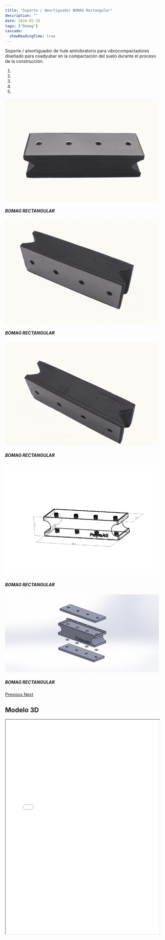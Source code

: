 ```yaml
---
title: "Soporte / Amortiguador BOMAG Rectangular"
description: ""
date: 2024-05-28
tags: ["Bomag"]
cascade:
  showReadingTime: true
---
```

Soporte / amortiguador de hule antivibratorio para vibrocompactadores diseñado para coadyubar en la compactación del suelo durante el proceso de la construcción.

<head>
  <meta charset="UTF-8">
  <meta name="viewport" content="width=device-width, initial-scale=1.0">
  <link rel="stylesheet" href="https://cdn.jsdelivr.net/npm/bootstrap@4.0.0/dist/css/bootstrap.min.css"
    integrity="sha384-Gn5384xqQ1aoWXA+058RXPxPg6fy4IWvTNh0E263XmFcJlSAwiGgFAW/dAiS6JXm" crossorigin="anonymous">
  <link rel="stylesheet" href="style.css">
</head>

<body>
  <div class="row">
    <div id="carouselExampleIndicators" class="carousel slide" data-ride="carousel">
      <ol class="carousel-indicators">
        <li data-target="#carouselExampleIndicators" data-slide-to="0" class="active"></li>
        <li data-target="#carouselExampleIndicators" data-slide-to="1"></li>
        <li data-target="#carouselExampleIndicators" data-slide-to="2"></li>
        <li data-target="#carouselExampleIndicators" data-slide-to="2"></li>
        <li data-target="#carouselExampleIndicators" data-slide-to="3"></li>
      </ol>
      <div class="carousel-inner">
        <div class="carousel-item active">
          <img class="d-block w-100"
            src="imges/DSC_1029.jpg"
            alt="First slide">
          <div class="carousel-caption d-none d-md-block">
            <h5>BOMAG RECTANGULAR</h5>
          </div>
        </div>
        <div class="carousel-item">
          <img class="d-block w-100"
            src="imges/DSC_1055.jpg"
            alt="Second slide">
            <div class="carousel-caption d-none d-md-block">
            <h5>BOMAG RECTANGULAR</h5>
          </div>
        </div>
        <div class="carousel-item">
          <img class="d-block w-100"
            src="imges/DSC_1057.jpg"
            alt="Third slide">
            <div class="carousel-caption d-none d-md-block">
            <h5>BOMAG RECTANGULAR</h5>
          </div>
        </div>
        <div class="carousel-item">
          <img class="d-block w-100"
            src="imges/BOMAG_RECTANGULAR.JPG"
            alt="Third slide">
            <div class="carousel-caption d-none d-md-block">
            <h5>BOMAG RECTANGULAR</h5>
          </div>
        </div>
        <div class="carousel-item">
          <img class="d-block w-100"
            src="imges/EnsamblajeBOMAGRECTANGULAR.JPG"
            alt="Third slide">
            <div class="carousel-caption d-none d-md-block">
            <h5>BOMAG RECTANGULAR</h5>
          </div>
        </div>
      </div>
      <a class="carousel-control-prev" href="#carouselExampleIndicators" role="button" data-slide="prev">
        <span class="carousel-control-prev-icon" aria-hidden="true"></span>
        <span class="sr-only">Previous</span>
      </a>
      <a class="carousel-control-next" href="#carouselExampleIndicators" role="button" data-slide="next">
        <span class="carousel-control-next-icon" aria-hidden="true"></span>
        <span class="sr-only">Next</span>
      </a>
    </div>
  </div>

  ## Modelo 3D
  
  <script src="https://code.jquery.com/jquery-3.2.1.slim.min.js"
    integrity="sha384-KJ3o2DKtIkvYIK3UENzmM7KCkRr/rE9/Qpg6aAZGJwFDMVNA/GpGFF93hXpG5KkN"
    crossorigin="anonymous"></script>
  <script src="https://cdn.jsdelivr.net/npm/popper.js@1.12.9/dist/umd/popper.min.js"
    integrity="sha384-ApNbgh9B+Y1QKtv3Rn7W3mgPxhU9K/ScQsAP7hUibX39j7fakFPskvXusvfa0b4Q"
    crossorigin="anonymous"></script>
  <script src="https://cdn.jsdelivr.net/npm/bootstrap@4.0.0/dist/js/bootstrap.min.js"
    integrity="sha384-JZR6Spejh4U02d8jOt6vLEHfe/JQGiRRSQQxSfFWpi1MquVdAyjUar5+76PVCmYl"
    crossorigin="anonymous"></script>
</body>


<script>
  setTimeout(() => {
    var element = document.getElementById("search-button");
    var divElement = document.getElementById('search-wrapper');
    element.onclick = function() {
      divElement.style.setProperty('visibility', 'visible', 'important');
  }
}, "1000");
</script>


<iframe src="model/model.html" width="100%" height="700px"></iframe>